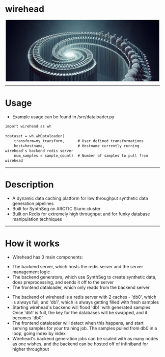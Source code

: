 <h1>wirehead</h1>

<div style="text-align:center; height:200px; overflow:hidden;">
  <img src="assets/wirehead_oct6.jpeg" alt="Wirehead" style="width:500px; object-fit:crop;">
</div>

---

<h1>Usage</h1>

* Example usage can be found in /src/dataloader.py

```
import wirehead as wh

tdataset = wh.whDataloader(
    transform=my_transform,      # User defined transformations 
    host=hostname,               # Hostname currently running wirehead's backend redis server 
    num_samples = sample_count)  # Number of samples to pull from wirehead
```
---

<h1>Description</h1>

* A dynamic data caching platform for low throughput synthetic data generation pipelines
* Built for SynthSeg on ARCTIC Slurm cluster
* Built on Redis for extremely high throughput and for funky database manipulation techniques

---

<h1>How it works</h1>

* Wirehead has 3 main components:
- The backend server, which hosts the redis server and the server management logic
- The backend generators, which use SynthSeg to create synthetic data, does preprocessing, and sends it off to the server
- The frontend dataloader, which only reads from the backend server

* The backend of wirehead is a redis server with 2 caches - 'db0', which is always full, and 'db1', which is always getting filled with fresh samples
* Starting wirehead's backend will flood 'db1' with generated samples. Once 'db1' is full, the key for the databases will be swapped, and it becomes 'db0'
* The frontend dataloader will detect when this happens, and start serving samples for your training job. The samples pulled from db0 in a loop, going index by index
* Wirehead's backend generation jobs can be scaled with as many nodes as one wishes, and the backend can be hosted off of infiniband for higher throughput
